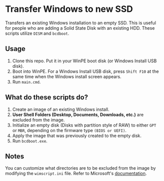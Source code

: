 # Transfer Windows to new SSD
Transfers an existing Windows installation to an empty SSD. This is useful for people who are adding a Solid State Disk with an existing HDD. These scripts utilize `DISM` and `bcdboot`.

## Usage
1. Clone this repo. Put it in your WinPE boot disk (or Windows Install USB disk).
2. Boot into WinPE. For a Windows Install USB disk, press `Shift F10` at the same time when the Windows install screen appears.
3. Run `main.cmd`.

## What do these scripts do?
1. Create an image of an existing Windows install.
2. **User Shell Folders (Desktop, Documents, Downloads, etc.)** are excluded from the image.
3. Initialize an empty disk (Disks with partition style of RAW) to either `GPT` or `MBR`, depending on the firmware type `(BIOS or UEFI)`. 
4. Apply the image that was previously created to the empty disk.
5. Run `bcdboot.exe`.

## Notes
You can customize what directories are to be excluded from the image by modifying the `wimscript.ini` file. Refer to Microsoft's [documentation](https://docs.microsoft.com/en-us/windows-hardware/manufacture/desktop/dism-configuration-list-and-wimscriptini-files-winnext?view=windows-11).
